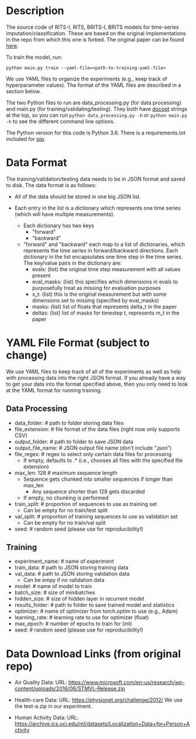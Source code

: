 # Description
The source code of RITS-I, RITS, BRITS-I, BRITS models for time-series imputation/classification. These are based on the original implementations in the repo from which this one is forked. The original paper can be found [here](https://arxiv.org/pdf/1805.10572.pdf).

To train the model, run:

`python main.py train --yaml-file=<path-to-training-yaml-file>`
   
We use YAML files to organize the experiments (e.g., keep track of hyperparameter values). The format of the YAML files are described in a section below.

The two Python files to run are data_processing.py (for data processing) and main.py (for training/validating/testing). They both have [docopt](https://github.com/docopt/docopt) strings at the top, so you can run `python data_processing.py -h` or `python main.py -h` to see the different command line options.

The Python version for this code is Python 3.6. There is a requirements.txt included for [pip](https://pip.pypa.io/en/stable/).

# Data Format
The training/validation/testing data needs to be in JSON format and saved to disk.
The data format is as follows:

* All of the data should be stored in one big JSON list.

* Each entry in the list is a dictionary which represents one time series (which will have multiple measurements).
   * Each dictionary has two keys
      * "forward"
      * "backward"
   * "forward" and "backward" each map to a list of dictionaries, which represents the time series in forward/backward directions. Each dictionary in the list encapsulates one time step in the time series. The key/value pairs in the dictionary are:
      * evals: (list) the original time step measurement with all values present
      * eval_masks: (list) this specifies which dimensions in evals to purposefully treat as missing for evaluation purposes
      * x_t: (list) this is the original measurement but with some dimensions set to missing (specified by eval_masks)
      * masks: (list) list of floats that represents delta_t in the paper
      * deltas: (list) list of masks for timestep t, represents m_t in the paper
    
# YAML File Format (subject to change)
We use YAML files to keep track of all of the experiments as well as help with processing data into the right JSON format. If you already have a way to get your data into the format specified above, then you only need to look at the YAML format for running training.

## Data Processing
* data_folder: # path to folder storing data files  
* file_extension: # file format of the data files (right now only supports CSV)
* output_folder: # path to folder to save JSON data  
* output_file_name: # JSON output file name (don’t include “.json”)  
* file_regex:  # regex to select only certain data files for processing   
   * If empty, defaults to .*  (i.e., chooses all files with the specified file extension)
* max_len: 128 # maximum sequence length
   * Sequence gets chunked into smaller sequences if longer than max_len  
      * Any sequence shorter than 128 gets discarded  
   * If empty, no chunking is performed  
* train_split: # proportion of sequences to use as training set  
   * Can be empty for no train/test split  
* val_split: # proportion of training sequences to use as validation set  
   * Can be empty for no train/val split  
* seed: # random seed (please use for reproducibility!)  

## Training
* experiment_name: # name of experiment
* train_data: # path to JSON storing training data
* val_data: # path to JSON storing validation data
   * Can be empy if no validation data
* model: # name of model to train
* batch_size: # size of minibatches
* hidden_size: # size of hidden layer in recurrent model
* results_folder: # path to folder to save trained model and statistics
* optimizer: # name of optimizer from torch.optim to use (e.g., Adam)
* learning_rate: # learning rate to use for optimizer (float)
* max_epoch: # number of epochs to train for (int)
* seed: # random seed (please use for reproducibility!)


# Data Download Links (from original repo)

* Air Quality Data:
URL: https://www.microsoft.com/en-us/research/wp-content/uploads/2016/06/STMVL-Release.zip

* Health-care Data:
URL: https://physionet.org/challenge/2012/
We use the test-a.zip in our experiment.

* Human Activity Data:
URL: https://archive.ics.uci.edu/ml/datasets/Localization+Data+for+Person+Activity

